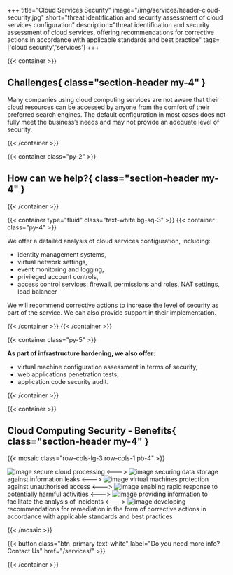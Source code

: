 +++
title="Cloud Services Security"
image="/img/services/header-cloud-security.jpg"
short="threat identification and security assessment of cloud services configuration"
description="threat identification and security assessment of cloud services, offering recommendations for corrective actions in accordance with applicable standards and best practice"
tags=['cloud security','services']
+++

{{< container >}}
## Challenges{ class="section-header my-4" }

Many companies using cloud computing services are not aware that their cloud resources can be accessed by anyone from the comfort of their preferred search engines. The default configuration in most cases does not fully meet the business’s needs and may not provide an adequate level of security.

{{< /container >}}

{{< container class="py-2" >}}

## How can we help?{ class="section-header my-4" }

{{< /container >}}

{{< container type="fluid" class="text-white bg-sq-3" >}}
{{< container class="py-4" >}}


We offer a detailed analysis of cloud services configuration, including:

* identity management systems,
* virtual network settings,
* event monitoring and logging,
* privileged account controls,
* access control services: firewall, permissions and roles, NAT settings, load balancer

We will recommend corrective actions to increase the level of security as part of the service.
We can also provide support in their implementation.


{{< /container >}}
{{< /container >}}

{{< container class="py-5" >}}

__As part of infrastructure hardening, we also offer:__

* virtual machine configuration assessment in terms of security,
* web applications penetration tests,
* application code security audit.

{{< /container >}}


{{< container >}}

## Cloud Computing Security - Benefits{ class="section-header my-4" }


{{< mosaic class="row-cols-lg-3 row-cols-1 pb-4" >}}

![image](/img/icons/ik_cloud_computing.png)
secure cloud processing
<--->
![image](/img/icons/ik_database1.png)
securing data storage against information leaks
<--->
![image](/img/icons/ik_bezpieczny_dostep.png)
virtual machines protection against unauthorised access
<--->
![image](/img/icons/ik_info.png)
enabling rapid response to potentially harmful activities
<--->
![image](/img/icons/ik_szybka_reakcja.png)
providing information to facilitate the analysis of incidents
<--->
![image](/img/icons/ik_rekomendacja.png)
developing recommendations for remediation in the form of corrective actions in accordance with applicable standards and best practices

{{< /mosaic >}}

{{< button class="btn-primary text-white" label="Do you need more info? Contact Us" href="/services/" >}}


{{< /container >}}